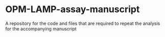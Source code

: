 # OPM-LAMP-assay-manuscript
A repository for the code and files that are required to repeat the analysis for the accompanying manuscript
